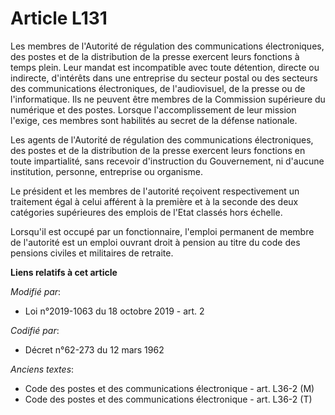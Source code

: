 # Article L131

Les membres de l'Autorité de régulation des communications électroniques, des postes et de la distribution de la presse
exercent leurs fonctions à temps plein. Leur mandat est incompatible avec toute détention, directe ou indirecte, d'intérêts
dans une entreprise du secteur postal ou des secteurs des communications électroniques, de l'audiovisuel, de la presse ou de
l'informatique. Ils ne peuvent être membres de la Commission supérieure du numérique et des postes. Lorsque l'accomplissement
de leur mission l'exige, ces membres sont habilités au secret de la défense nationale.

Les agents de l'Autorité de régulation des communications électroniques, des postes et de la distribution de la presse
exercent leurs fonctions en toute impartialité, sans recevoir d'instruction du Gouvernement, ni d'aucune institution,
personne, entreprise ou organisme.

Le président et les membres de l'autorité reçoivent respectivement un traitement égal à celui afférent à la première et à la
seconde des deux catégories supérieures des emplois de l'Etat classés hors échelle.

Lorsqu'il est occupé par un fonctionnaire, l'emploi permanent de membre de l'autorité est un emploi ouvrant droit à pension
au titre du code des pensions civiles et militaires de retraite.

**Liens relatifs à cet article**

_Modifié par_:

  - Loi n°2019-1063 du 18 octobre 2019 - art. 2

_Codifié par_:

  - Décret n°62-273 du 12 mars 1962

_Anciens textes_:

  - Code des postes et des communications électronique - art. L36-2 (M)
  - Code des postes et des communications électronique - art. L36-2 (T)
